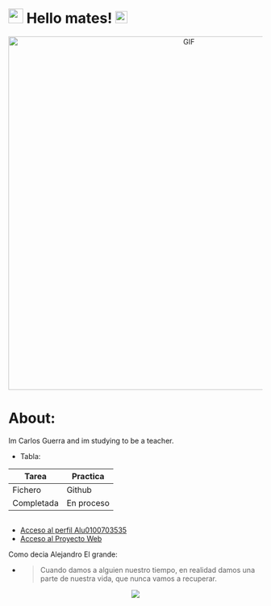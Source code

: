 # <img src="https://github.com/TheDudeThatCode/TheDudeThatCode/blob/master/Assets/Hi.gif" width="29px"> Hello mates!&nbsp;<img src="https://github.com/TheDudeThatCode/TheDudeThatCode/blob/master/Assets/Earth.gif" width="24px">

<div align="center">
<img hight="300" width="700" alt="GIF" align="center" src="https://hips.hearstapps.com/hmg-prod.s3.amazonaws.com/images/one-piece-luffy-1589967502.jpg?crop=1.00xw:1.00xh;0,0&resize=980:*">
</div>

# About: 
 Im Carlos Guerra and im studying to be a teacher.
 
* Tabla:

| Tarea         | Practica    |
| ------------- | ----------- |
| Fichero       | Github      |
| Completada    | En proceso  |

![]()
* [Acceso al perfil Alu0100703535](https://campusdoctoradoyposgrado2122.ull.es/user/profile.php?id=1177)
* [Acceso al Proyecto Web](https://cguerra2021.github.io/)

Como  decia Alejandro El grande:
* > Cuando damos a alguien nuestro tiempo, en realidad damos una parte de nuestra vida, que nunca vamos a recuperar.

<p align="center" >  
  <a href="https://github.com/CGuerra2021/github-readme-stats"> 
<img  src="https://github-readme-stats.vercel.app/api?username=CGuerra2021&&show_icons=true&theme=radical"/>
  </a>
  </p>


